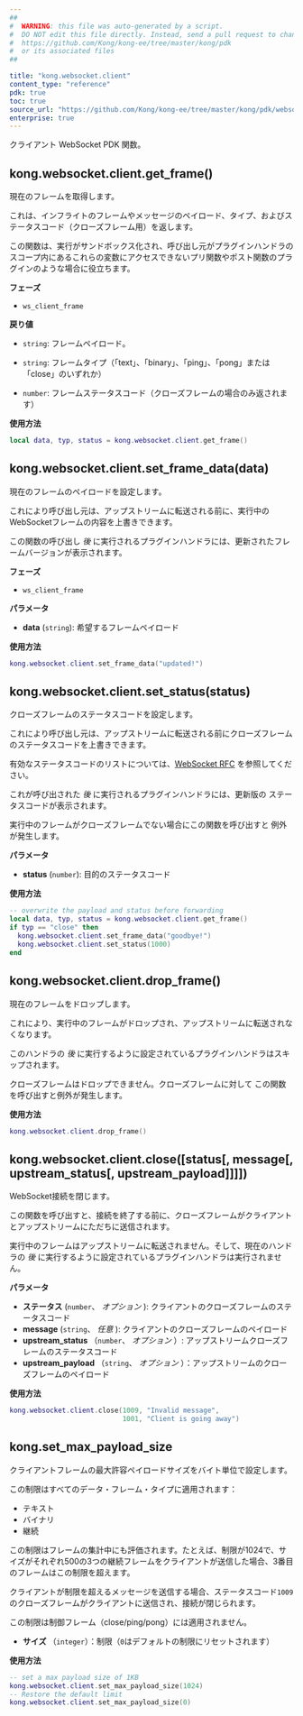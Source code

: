 ```yaml
---
##
#  WARNING: this file was auto-generated by a script.
#  DO NOT edit this file directly. Instead, send a pull request to change
#  https://github.com/Kong/kong-ee/tree/master/kong/pdk
#  or its associated files
##

title: "kong.websocket.client"
content_type: "reference"
pdk: true
toc: true
source_url: "https://github.com/Kong/kong-ee/tree/master/kong/pdk/websocket/client.lua"
enterprise: true
---
```

クライアント WebSocket PDK 関数。

kong.websocket.client.get\_frame\(\)
---------------------------------------

現在のフレームを取得します。

これは、インフライトのフレームやメッセージのペイロード、タイプ、およびステータスコード（クローズフレーム用）を返します。

この関数は、実行がサンドボックス化され、呼び出し元がプラグインハンドラのスコープ内にあるこれらの変数にアクセスできないプリ関数やポスト関数のプラグインのような場合に役立ちます。

**フェーズ** 

* `ws_client_frame`

**戻り値** 

* `string`: フレームペイロード。

* `string`: フレームタイプ（「text」、「binary」、「ping」、「pong」または「close」のいずれか）

* `number`: フレームステータスコード（クローズフレームの場合のみ返されます）

**使用方法** 

```lua
local data, typ, status = kong.websocket.client.get_frame()
```

kong.websocket.client.set\_frame\_data\(data\)
--------------------------------------------------

現在のフレームのペイロードを設定します。

これにより呼び出し元は、アップストリームに転送される前に、実行中のWebSocketフレームの内容を上書きできます。

この関数の呼び出し *後* に実行されるプラグインハンドラには、更新されたフレームバージョンが表示されます。

**フェーズ** 

* `ws_client_frame`

**パラメータ** 

* **data** \(`string`\): 希望するフレームペイロード

**使用方法** 

```lua
kong.websocket.client.set_frame_data("updated!")
```

kong.websocket.client.set\_status\(status\)
----------------------------------------------

クローズフレームのステータスコードを設定します。

これにより呼び出し元は、アップストリームに転送される前にクローズフレームのステータスコードを上書きできます。

有効なステータスコードのリストについては、[WebSocket RFC](https://datatracker.ietf.org/doc/html/rfc6455#section-7.4.1) を参照してください。

これが呼び出された *後* に実行されるプラグインハンドラには、更新版の
ステータスコードが表示されます。

実行中のフレームがクローズフレームでない場合にこの関数を呼び出すと
例外が発生します。

**パラメータ** 

* **status** \(`number`\): 目的のステータスコード

**使用方法** 

```lua
-- overwrite the payload and status before forwarding
local data, typ, status = kong.websocket.client.get_frame()
if typ == "close" then
  kong.websocket.client.set_frame_data("goodbye!")
  kong.websocket.client.set_status(1000)
end
```

kong.websocket.client.drop\_frame\(\)
----------------------------------------

現在のフレームをドロップします。

これにより、実行中のフレームがドロップされ、アップストリームに転送されなくなります。

このハンドラの *後* に実行するように設定されているプラグインハンドラはスキップされます。

クローズフレームはドロップできません。クローズフレームに対して
この関数を呼び出すと例外が発生します。

**使用方法** 

```lua
kong.websocket.client.drop_frame()
```

kong.websocket.client.close\(\[status\[, message\[, upstream\_status\[, upstream\_payload\]\]\]\]\)
-------------------------------------------------------------------------------------------------------

WebSocket接続を閉じます。

この関数を呼び出すと、接続を終了する前に、クローズフレームがクライアントとアップストリームにただちに送信されます。

実行中のフレームはアップストリームに転送されません。そして、現在のハンドラの *後* に実行するように設定されているプラグインハンドラは実行されません。

**パラメータ** 

* **ステータス** \(`number`、 *オプション* \): クライアントのクローズフレームのステータスコード
* **message** \(`string`、 *任意* \): クライアントのクローズフレームのペイロード
* **upstream\_status** （`number`、 *オプション* ）: アップストリームクローズフレームのステータスコード
* **upstream\_payload** （`string`、 *オプション* ）：アップストリームのクローズフレームのペイロード

**使用方法** 

```lua
kong.websocket.client.close(1009, "Invalid message",
                            1001, "Client is going away")
```

kong.set\_max\_payload\_size
-------------------------------

クライアントフレームの最大許容ペイロードサイズをバイト単位で設定します。

この制限はすべてのデータ・フレーム・タイプに適用されます：

* テキスト
* バイナリ
* 継続

この制限はフレームの集計中にも評価されます。たとえば、制限が1024で、サイズがそれぞれ500の3つの継続フレームをクライアントが送信した場合、3番目のフレームはこの制限を超えます。

クライアントが制限を超えるメッセージを送信する場合、ステータスコード`1009`のクローズフレームがクライアントに送信され、接続が閉じられます。

この制限は制御フレーム（close/ping/pong）には適用されません。

* **サイズ** （`integer`）：制限（`0`はデフォルトの制限にリセットされます）

**使用方法** 

```lua
-- set a max payload size of 1KB
kong.websocket.client.set_max_payload_size(1024)
-- Restore the default limit
kong.websocket.client.set_max_payload_size(0)
```

